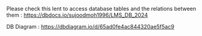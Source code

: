 Please check this lent to access database tables and the relations between them : https://dbdocs.io/sujoodmoh1996/LMS_DB_2024 

DB Diagram : https://dbdiagram.io/d/65ad0fe4ac844320ae5f5ac9
